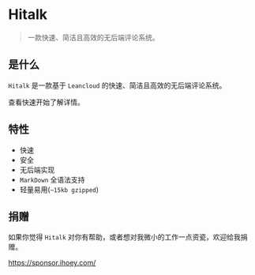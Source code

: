 # Hitalk

> 一款快速、简洁且高效的无后端评论系统。  


## 是什么

`Hitalk` 是一款基于 `Leancloud` 的快速、简洁且高效的无后端评论系统。

查看快速开始了解详情。

## 特性

- 快速
- 安全
- 无后端实现
- `MarkDown` 全语法支持
- 轻量易用(`~15kb gzipped`)

## 捐赠

如果你觉得 `Hitalk` 对你有帮助，或者想对我微小的工作一点资瓷，欢迎给我捐赠。

https://sponsor.ihoey.com/
